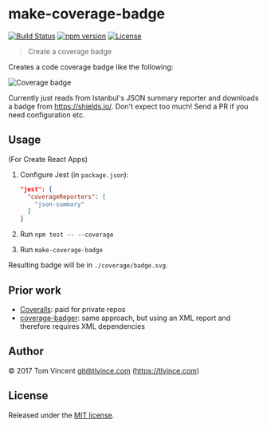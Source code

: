 # make-coverage-badge

[![Build Status][travis-image]][travis-url]
[![npm version][npm-image]][npm-url]
[![License][license-image]][license-url]

[travis-url]: https://travis-ci.org/tlvince/make-coverage-badge
[travis-image]: https://img.shields.io/travis/tlvince/make-coverage-badge.svg
[npm-url]: https://www.npmjs.com/package/make-coverage-badge
[npm-image]: https://img.shields.io/npm/v/make-coverage-badge.svg
[license-url]: https://opensource.org/licenses/MIT
[license-image]: https://img.shields.io/npm/l/make-coverage-badge.svg

> Create a coverage badge

Creates a code coverage badge like the following:

![Coverage badge][coverage-badge]

Currently just reads from Istanbul's JSON summary reporter and downloads a badge from https://shields.io/. Don't expect too much! Send a PR if you need configuration etc.

[coverage-badge]: https://img.shields.io/badge/Coverage-100%-brightgreen.svg

## Usage

(For Create React Apps)

1. Configure Jest (in `package.json`):

    ```json
    "jest": {
      "coverageReporters": [
        "json-summary"
      ]
    }
    ```

2. Run `npm test -- --coverage`
3. Run `make-coverage-badge`

Resulting badge will be in `./coverage/badge.svg`.

## Prior work

* [Coveralls][]: paid for private repos
* [coverage-badger][]: same approach, but using an XML report and therefore requires XML dependencies

[Coveralls]: https://coveralls.io/
[coverage-badger]: https://github.com/notnotse/coverage-badger

## Author

© 2017 Tom Vincent <git@tlvince.com> (https://tlvince.com)

## License

Released under the [MIT license](http://tlvince.mit-license.org).
